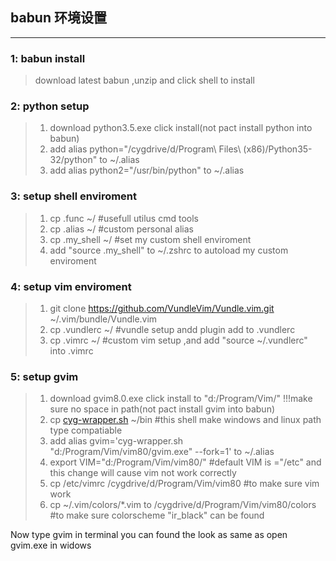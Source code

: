 ## babun 环境设置 ##
----------
### 1: babun install 

>download latest babun ,unzip and click shell to install 

### 2: python setup

>1.  download python3.5.exe  click install(not pact install python into babun)
>2.  add alias python="/cygdrive/d/Program\ Files\ \(x86\)/Python35-32/python" to ~/.alias 
>3.  add alias python2="/usr/bin/python" to ~/.alias 

### 3: setup shell enviroment

>1.  cp .func ~/      #usefull utilus cmd tools 
>2.  cp .alias  ~/    #custom personal alias 
>3.  cp .my_shell  ~/ #set my custom shell enviroment 
>4.  add "source .my_shell" to ~/.zshrc to autoload my custom enviroment

### 4: setup vim enviroment

>1.  git clone https://github.com/VundleVim/Vundle.vim.git ~/.vim/bundle/Vundle.vim
>2.  cp .vundlerc ~/  #vundle setup andd plugin add to .vundlerc
>2.  cp .vimrc ~/     #custom vim setup ,and add "source ~/.vundlerc" into .vimrc 

### 5: setup gvim 

>1.  download gvim8.0.exe click install to "d:/Program/Vim/" !!!make sure no space in path(not pact install gvim into babun)
>2.  cp [cyg-wrapper.sh][1] ~/bin #this shell make windows and linux path type compatiable
>3.  add alias gvim='cyg-wrapper.sh "d:/Program/Vim/vim80/gvim.exe" --fork=1' to ~/.alias 
>4.  export VIM="d:/Program/Vim/vim80/" #default VIM is ="/etc" and this change will cause vim not work correctly
>5.  cp /etc/vimrc /cygdrive/d/Program/Vim/vim80 #to make sure vim work
>6.  cp ~/.vim/colors/*.vim to /cygdrive/d/Program/Vim/vim80/colors #to make sure colorscheme "ir_black" can be found

Now type gvim in terminal you can found the look as same as open gvim.exe in widows 


  [1]: https://github.com/LucHermitte/Bash-scripts/blob/master/cyg-wrapper.sh

